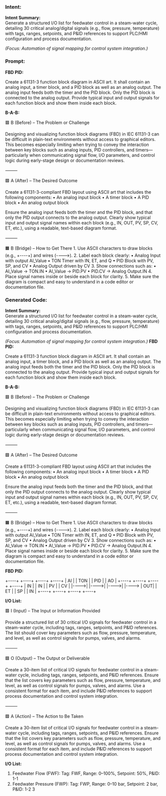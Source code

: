 ### Intent:
**Intent Summary:**  
Generate a structured I/O list for feedwater control in a steam-water cycle, detailing 30 critical analog/digital signals (e.g., flow, pressure, temperature) with tags, ranges, setpoints, and P&ID references to support PLC/HMI configuration and process documentation.  

*(Focus: Automation of signal mapping for control system integration.)*

### Prompt:
**FBD PID:**

Create a 61131-3 function block diagram in ASCII art. It shall contain an analog input, a timer block, and a PID block as well as an analog output. The analog input feeds both the timer and the PID block. Only the PID block is connected to the analog output. Provide typical input and output signals for each function block and show them inside each block.

**B-A-B:**

🟥 B (Before) – The Problem or Challenge

Designing and visualizing function block diagrams (FBD) in IEC 61131-3 can be difficult in plain-text environments without access to graphical editors. This becomes especially limiting when trying to convey the interaction between key blocks such as analog inputs, PID controllers, and timers—particularly when communicating signal flow, I/O parameters, and control logic during early-stage design or documentation reviews.

⸻

🟩 A (After) – The Desired Outcome

Create a 61131-3-compliant FBD layout using ASCII art that includes the following components:
	•	An analog input block
	•	A timer block
	•	A PID block
	•	An analog output block

Ensure the analog input feeds both the timer and the PID block, and that only the PID output connects to the analog output. Clearly show typical input and output signal names within each block (e.g., IN, OUT, PV, SP, CV, ET, etc.), using a readable, text-based diagram format.

⸻

🟧 B (Bridge) – How to Get There
	1.	Use ASCII characters to draw blocks (e.g., +----+) and wires (---->).
	2.	Label each block clearly:
	•	Analog Input with output AI_Value
	•	TON Timer with IN, ET, and Q
	•	PID Block with PV, SP, and CV
	•	Analog Output driven by CV
	3.	Show connections such as:
	•	AI_Value → TON.IN
	•	AI_Value → PID.PV
	•	PID.CV → Analog Output.IN
	4.	Place signal names inside or beside each block for clarity.
	5.	Make sure the diagram is compact and easy to understand in a code editor or documentation file.

### Generated Code:
**Intent Summary:**  
Generate a structured I/O list for feedwater control in a steam-water cycle, detailing 30 critical analog/digital signals (e.g., flow, pressure, temperature) with tags, ranges, setpoints, and P&ID references to support PLC/HMI configuration and process documentation.  

*(Focus: Automation of signal mapping for control system integration.)*
**FBD PID:**

Create a 61131-3 function block diagram in ASCII art. It shall contain an analog input, a timer block, and a PID block as well as an analog output. The analog input feeds both the timer and the PID block. Only the PID block is connected to the analog output. Provide typical input and output signals for each function block and show them inside each block.

**B-A-B:**

🟥 B (Before) – The Problem or Challenge

Designing and visualizing function block diagrams (FBD) in IEC 61131-3 can be difficult in plain-text environments without access to graphical editors. This becomes especially limiting when trying to convey the interaction between key blocks such as analog inputs, PID controllers, and timers—particularly when communicating signal flow, I/O parameters, and control logic during early-stage design or documentation reviews.

⸻

🟩 A (After) – The Desired Outcome

Create a 61131-3-compliant FBD layout using ASCII art that includes the following components:
	•	An analog input block
	•	A timer block
	•	A PID block
	•	An analog output block

Ensure the analog input feeds both the timer and the PID block, and that only the PID output connects to the analog output. Clearly show typical input and output signal names within each block (e.g., IN, OUT, PV, SP, CV, ET, etc.), using a readable, text-based diagram format.

⸻

🟧 B (Bridge) – How to Get There
	1.	Use ASCII characters to draw blocks (e.g., +----+) and wires (---->).
	2.	Label each block clearly:
	•	Analog Input with output AI_Value
	•	TON Timer with IN, ET, and Q
	•	PID Block with PV, SP, and CV
	•	Analog Output driven by CV
	3.	Show connections such as:
	•	AI_Value → TON.IN
	•	AI_Value → PID.PV
	•	PID.CV → Analog Output.IN
	4.	Place signal names inside or beside each block for clarity.
	5.	Make sure the diagram is compact and easy to understand in a code editor or documentation file.  

**FBD PID:**

+----+    +----+    +----+    +----+
| AI |    | TON |    | PID |    | AO |
+----+    +----+    +----+    +----+
| IN |    | IN |    | PV |    | CV |
|---->|    |---->|    |---->|    |---->
| OUT|    | ET |    | SP |    | IN |
+----+    +----+    +----+    +----+

**I/O List:**

🟥 I (Input) – The Input or Information Provided

Provide a structured list of 30 critical I/O signals for feedwater control in a steam-water cycle, including tags, ranges, setpoints, and P&ID references. The list should cover key parameters such as flow, pressure, temperature, and level, as well as control signals for pumps, valves, and alarms.

⸻

🟩 O (Output) – The Output or Deliverable

Create a 30-item list of critical I/O signals for feedwater control in a steam-water cycle, including tags, ranges, setpoints, and P&ID references. Ensure that the list covers key parameters such as flow, pressure, temperature, and level, as well as control signals for pumps, valves, and alarms. Use a consistent format for each item, and include P&ID references to support process documentation and control system integration.

⸻

🟩 A (Action) – The Action to Be Taken

Create a 30-item list of critical I/O signals for feedwater control in a steam-water cycle, including tags, ranges, setpoints, and P&ID references. Ensure that the list covers key parameters such as flow, pressure, temperature, and level, as well as control signals for pumps, valves, and alarms. Use a consistent format for each item, and include P&ID references to support process documentation and control system integration.

**I/O List:**

1.	Feedwater Flow (FWF): Tag: FWF, Range: 0–100%, Setpoint: 50%, P&ID: 1-1
2.	Feedwater Pressure (FWP): Tag: FWP, Range: 0–10 bar, Setpoint: 2 bar, P&ID: 1-2
3
